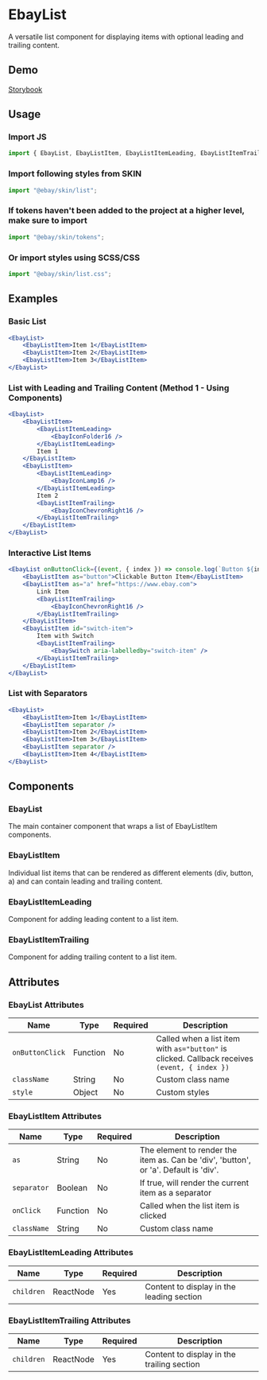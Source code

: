 # EbayList

A versatile list component for displaying items with optional leading and trailing content.

## Demo

[Storybook](https://opensource.ebay.com/ebayui-core-react/main/?path=/docs/building-blocks-ebay-list--docs)

## Usage

### Import JS

```jsx
import { EbayList, EbayListItem, EbayListItemLeading, EbayListItemTrailing } from "@ebay/ui-core-react/ebay-list";
```

### Import following styles from SKIN

```jsx harmony
import "@ebay/skin/list";
```

### If tokens haven't been added to the project at a higher level, make sure to import

```jsx harmony
import "@ebay/skin/tokens";
```

### Or import styles using SCSS/CSS

```jsx harmony
import "@ebay/skin/list.css";
```

## Examples

### Basic List

```jsx
<EbayList>
    <EbayListItem>Item 1</EbayListItem>
    <EbayListItem>Item 2</EbayListItem>
    <EbayListItem>Item 3</EbayListItem>
</EbayList>
```

### List with Leading and Trailing Content (Method 1 - Using Components)

```jsx
<EbayList>
    <EbayListItem>
        <EbayListItemLeading>
            <EbayIconFolder16 />
        </EbayListItemLeading>
        Item 1
    </EbayListItem>
    <EbayListItem>
        <EbayListItemLeading>
            <EbayIconLamp16 />
        </EbayListItemLeading>
        Item 2
        <EbayListItemTrailing>
            <EbayIconChevronRight16 />
        </EbayListItemTrailing>
    </EbayListItem>
</EbayList>
```

### Interactive List Items

```jsx
<EbayList onButtonClick={(event, { index }) => console.log(`Button ${index} clicked`)}>
    <EbayListItem as="button">Clickable Button Item</EbayListItem>
    <EbayListItem as="a" href="https://www.ebay.com">
        Link Item
        <EbayListItemTrailing>
            <EbayIconChevronRight16 />
        </EbayListItemTrailing>
    </EbayListItem>
    <EbayListItem id="switch-item">
        Item with Switch
        <EbayListItemTrailing>
            <EbaySwitch aria-labelledby="switch-item" />
        </EbayListItemTrailing>
    </EbayListItem>
</EbayList>
```

### List with Separators

```jsx
<EbayList>
    <EbayListItem>Item 1</EbayListItem>
    <EbayListItem separator />
    <EbayListItem>Item 2</EbayListItem>
    <EbayListItem>Item 3</EbayListItem>
    <EbayListItem separator />
    <EbayListItem>Item 4</EbayListItem>
</EbayList>
```

## Components

### EbayList

The main container component that wraps a list of EbayListItem components.

### EbayListItem

Individual list items that can be rendered as different elements (div, button, a) and can contain leading and trailing content.

### EbayListItemLeading

Component for adding leading content to a list item.

### EbayListItemTrailing

Component for adding trailing content to a list item.

## Attributes

### EbayList Attributes

| Name            | Type     | Required | Description                                                                                   |
| --------------- | -------- | -------- | --------------------------------------------------------------------------------------------- |
| `onButtonClick` | Function | No       | Called when a list item with `as="button"` is clicked. Callback receives `(event, { index })` |
| `className`     | String   | No       | Custom class name                                                                             |
| `style`         | Object   | No       | Custom styles                                                                                 |

### EbayListItem Attributes

| Name        | Type     | Required | Description                                                                          |
| ----------- | -------- | -------- | ------------------------------------------------------------------------------------ |
| `as`        | String   | No       | The element to render the item as. Can be 'div', 'button', or 'a'. Default is 'div'. |
| `separator` | Boolean  | No       | If true, will render the current item as a separator                                 |
| `onClick`   | Function | No       | Called when the list item is clicked                                                 |
| `className` | String   | No       | Custom class name                                                                    |

### EbayListItemLeading Attributes

| Name       | Type      | Required | Description                               |
| ---------- | --------- | -------- | ----------------------------------------- |
| `children` | ReactNode | Yes      | Content to display in the leading section |

### EbayListItemTrailing Attributes

| Name       | Type      | Required | Description                                |
| ---------- | --------- | -------- | ------------------------------------------ |
| `children` | ReactNode | Yes      | Content to display in the trailing section |
